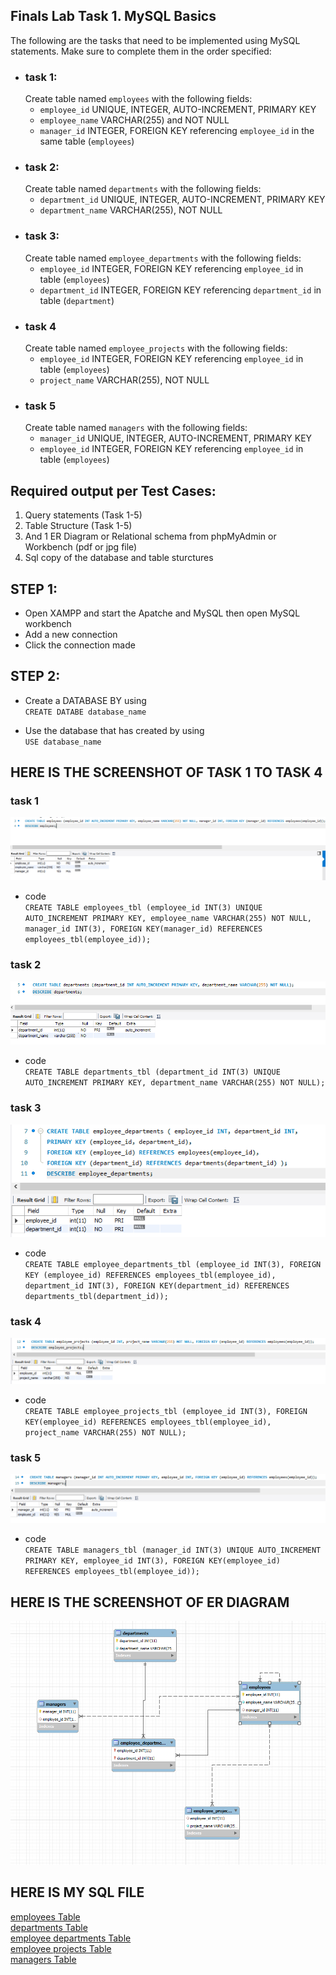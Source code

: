 ## Finals Lab Task 1. MySQL Basics
<!-- task needed to complete and instructions -->
The following are the tasks that need to be implemented using MySQL statements. Make sure to complete them in the order specified:
- ### task 1:
  Create table named `employees` with the following fields:  
  - `employee_id` UNIQUE, INTEGER, AUTO-INCREMENT, PRIMARY KEY
  -  `employee_name` VARCHAR(255) and NOT NULL
  -  `manager_id` INTEGER, FOREIGN KEY referencing `employee_id` in the same table (`employees`)
- ### task 2:
  Create table named `departments` with the following fields:
  - `department_id`  UNIQUE, INTEGER, AUTO-INCREMENT, PRIMARY KEY
  - `department_name` VARCHAR(255), NOT NULL
- ### task 3:
  Create table named `employee_departments` with the following fields:
  - `employee_id` INTEGER, FOREIGN KEY referencing `employee_id` in table (`employees`)
  - `department_id` INTEGER, FOREIGN KEY referencing `department_id` in table (`department`)
- ### task 4
  Create table named `employee_projects` with the following fields:
  - `employee_id` INTEGER, FOREIGN KEY referencing `employee_id` in table (`employees`)
  - `project_name` VARCHAR(255), NOT NULL
- ### task 5
  Create table named `managers` with the following fields:
  - `manager_id` UNIQUE, INTEGER, AUTO-INCREMENT, PRIMARY KEY
  - `employee_id` INTEGER, FOREIGN KEY referencing `employee_id` in table (`employees`)



 <!-- required output-->
## Required output per Test Cases:
1. Query statements (Task 1-5)
2. Table Structure (Task 1-5)
3. And 1 ER Diagram or Relational schema from phpMyAdmin or Workbench (pdf or jpg file)
4. Sql copy of the database and table sturctures


<!-- step by step -->
## STEP 1:
- Open XAMPP and start the Apatche and MySQL then open MySQL workbench
- Add a new connection
- Click the connection made
## STEP 2:
- Create a DATABASE BY using  
 `CREATE DATABE database_name`
- Use the database that has created by using  
  `USE database_name`

  <!-- screenshots and code  -->
## HERE IS THE SCREENSHOT OF TASK 1 TO TASK 4
### task 1
![](image/FTASK1.1.png)  
- code  
  `CREATE TABLE employees_tbl (employee_id INT(3) UNIQUE AUTO_INCREMENT PRIMARY KEY,
 employee_name VARCHAR(255) NOT NULL,
 manager_id INT(3), FOREIGN KEY(manager_id) REFERENCES employees_tbl(employee_id));`
### task 2
![](image/FTASK1%2C2.png)
- code  
  `CREATE TABLE departments_tbl (department_id INT(3) UNIQUE AUTO_INCREMENT PRIMARY KEY,
 department_name VARCHAR(255) NOT NULL);`
### task 3
![](image/FTASK1.3.png)
- code  
`CREATE TABLE employee_departments_tbl (employee_id INT(3), FOREIGN KEY (employee_id) REFERENCES employees_tbl(employee_id),
department_id INT(3), FOREIGN KEY(department_id) REFERENCES departments_tbl(department_id));`
### task 4
![](image/FTASK1.4.png)
- code  
  `CREATE TABLE employee_projects_tbl (employee_id INT(3), FOREIGN KEY(employee_id) REFERENCES employees_tbl(employee_id),
 project_name VARCHAR(255) NOT NULL);`
### task 5
![](image/FTASK1.5.png)
- code  
  `CREATE TABLE managers_tbl (manager_id INT(3) UNIQUE AUTO_INCREMENT PRIMARY KEY,
employee_id INT(3), FOREIGN KEY(employee_id) REFERENCES employees_tbl(employee_id));`


<!-- ER Diagram -->
## HERE IS THE SCREENSHOT OF ER DIAGRAM
![](image/FTASK1.6.png)

<!--SQL FILES-->
## HERE IS MY SQL FILE
[employees Table](file/multi_level_company_employee_projects.sql)  
[departments Table](file/multi_level_company_employee_departments.sql)  
[employee departments Table](file/multi_level_company_employee_departments.sql)  
[employee projects Table](file/multi_level_company_employee_projects.sql)  
[managers Table](file/multi_level_company_managers.sql)  
